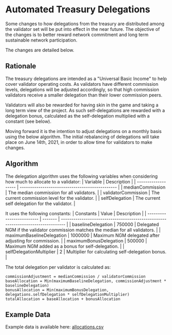# Automated Treasury Delegations

Some changes to how delegations from the treasury are distributed among the validator set will be put into effect in the near future. The objective of the changes 
is to better reward network commitment and long term sustainable network participation.

The changes are detailed below.

## Rationale
The treasury delegations are intended as a "Universal Basic Income" to help cover validator operating costs.
As validators have different commission levels, delegations will be adjusted accordingly, so that high commission validators receive a
smaller delegation than their lower commission peers.

Validators will also be rewarded for having skin in the game and taking a long term view of the project.
As such self-delegations are rewarded with a delegation bonus, calculated as the self-delegation multiplied with a constant (see below). 

Moving forward it is the intention to adjust delegations on a monthly basis using the below algorithm. The initial rebalancing of delegations will take
place on June 14th, 2021, in order to allow time for validators to make changes.

## Algorithm
The delegation algorithm uses the following variables when considering how much to allocate to a validator:
| Variable            | Description                                     |
| ------------------- | ----------------------------------------------- |
| medianCommission    | The median commission for all validators.       |
| validatorCommission | The current commission level for the validator. |
| selfDelegation      | The current self delegation for the validator.  |

It uses the following constants:
| Constants                 | Value   | Description                                                                      |
| ------------------------- | ------- | -------------------------------------------------------------------------------- |
| baselineDelegation        | 750000  | Delegated NGM if the validator commission matches the median for all validators. |
| maximumBaselineDelegation | 1000000 | Maximum NGM delegated after adjusting for commission.                            |
| maximumBonusDelegation    | 500000  | Maximum NGM added as a bonus for self-delegation.                                |
| selfDelegationMultiplier  | 2       | Multiplier for calculating self-delegation bonus.                                |

The total delegation per validator is calculated as:
```
commissionAdjustment = medianCommission / validatorCommission
baseAllocation = Min(maximumBaselineDelegation, commissionAdjustment * baselineDelegation)
bonusAllocation = Min(maximumBonusDelegation, delegations.selfDelegation * selfDelegationMultiplier)
totalAllocation = baseAllocation + bonusAllocation
```

## Example Data
Example data is available here: [allocations.csv](allocations.csv)
